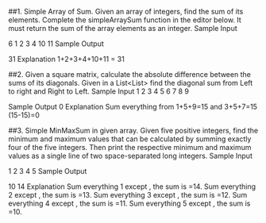 ##1. Simple Array of Sum.
Given an array of integers, find the sum of its elements.
Complete the simpleArraySum function in the editor below. It must return the sum of the array elements as an integer.
Sample Input

6
1 2 3 4 10 11
Sample Output

31
Explanation
1+2+3+4+10+11 = 31

##2. Given a square matrix, calculate the absolute difference between the sums of its diagonals.
Given in a List<List<int>> find the diagonal sum from Left to right and Right to Left.
Sample Input 
1 2 3
4 5 6
7 8 9

Sample Output
0
Explanation
Sum everything from 1+5+9=15 and 3+5+7=15 (15-15)=0


##3. Simple MinMaxSum in given array.
Given five positive integers, find the minimum and maximum values that can be calculated by summing exactly four of the five integers. 
Then print the respective minimum and maximum values as a single line of two space-separated long integers.
Sample Input

1 2 3 4 5
Sample Output

10 14
Explanation
Sum everything 1 except , the sum is =14.
Sum everything 2 except , the sum is =13.
Sum everything 3 except , the sum is =12.
Sum everything 4 except , the sum is =11.
Sum everything 5 except , the sum is =10.